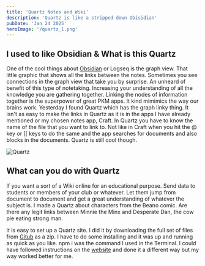 ```yaml
---
title: 'Quartz Notes and Wiki'
description: 'Quartz is like a stripped down Obisidian' 
pubDate: 'Jan 24 2025'
heroImage: '/quartz_1.png'
---
```


## I used to like Obsidian & What is this Quartz

One of the cool things about [Obsidian](https://obsidian.md/) or Logseq is the graph view. That little graphic that shows all the links between the notes. Sometimes you see connections in the graph view that take you by surprise. An unheard of benefit of this type of notetaking. Increasing your understanding of all the knowledge you are gathering together. Linking the nodes of information together is the superpower of great PKM apps. It kind mimimics the way our brains work. Yesterday I found Quartz which has the graph linky thing. It isn't as easy to make the links in Quartz as it is in the apps I have already mentioned or my chosen notes app, Craft. In Quartz you have to know the name of the file that you want to link to. Not like in Craft when you hit the @ key or [[ keys to do the same and the app searches for documents and also blocks in the documents. Quartz is still cool though.

![Quartz](/quartz_2.png)

## What can you do with Quartz

If you want a sort of a Wiki online for an educational purpose. Send data to students or members of your club or whatever. Let them jump from document to document and get a great understanding of whatever the subject is. I made a Quartz about characters from the Beano comic. Are there any legit links between Minnie the Minx and Desperate Dan, the cow pie eating strong man.

It is easy to set up a Quartz site. I did it by downloading the full set of files from [Gitub](https://github.com/jackyzha0/quartz?tab=readme-ov-file) as a zip. I have to do some installing and it was up and running as quick as you like. npm i was the command I used in the Terminal. I could have followed instructions on the [website](https://quartz.jzhao.xyz/) and done it a different way but my way worked better for me.

